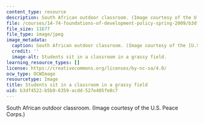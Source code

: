 ```yaml
---
content_type: resource
description: South African outdoor classroom. (Image courtesy of the U.S. Peace Corps.)
file: /courses/14-74-foundations-of-development-policy-spring-2009/b3df4522b5b96359acdd527e405fe8c7_14-74s09-th.jpg
file_size: 11677
file_type: image/jpeg
image_metadata:
  caption: South African outdoor classroom. (Image courtesy of the [U.S. Peace Corps](http://www.peacecorps.gov/).)
  credit: ''
  image-alt: Students sit in a classroom in a grassy field.
learning_resource_types: []
license: https://creativecommons.org/licenses/by-nc-sa/4.0/
ocw_type: OCWImage
resourcetype: Image
title: Students sit in a classroom in a grassy field
uid: b3df4522-b5b9-6359-acdd-527e405fe8c7
---
```

South African outdoor classroom. (Image courtesy of the U.S. Peace Corps.)
